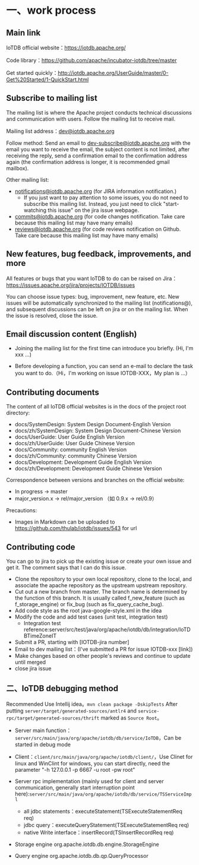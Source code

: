 <!--

    Licensed to the Apache Software Foundation (ASF) under one
    or more contributor license agreements.  See the NOTICE file
    distributed with this work for additional information
    regarding copyright ownership.  The ASF licenses this file
    to you under the Apache License, Version 2.0 (the
    "License"); you may not use this file except in compliance
    with the License.  You may obtain a copy of the License at
    
        http://www.apache.org/licenses/LICENSE-2.0
    
    Unless required by applicable law or agreed to in writing,
    software distributed under the License is distributed on an
    "AS IS" BASIS, WITHOUT WARRANTIES OR CONDITIONS OF ANY
    KIND, either express or implied.  See the License for the
    specific language governing permissions and limitations
    under the License.

-->

# 一、work process

## Main link

IoTDB official website：https://iotdb.apache.org/

Code library：https://github.com/apache/incubator-iotdb/tree/master

Get started quickly：http://iotdb.apache.org/UserGuide/master/0-Get%20Started/1-QuickStart.html

## Subscribe to mailing list

The mailing list is where the Apache project conducts technical discussions and communication with users. Follow the mailing list to receive mail.

Mailing list address：dev@iotdb.apache.org

Follow method: Send an email to dev-subscribe@iotdb.apache.org with the email you want to receive the email, the subject content is not limited, after receiving the reply, send a confirmation email to the confirmation address again (the confirmation address is longer, it is recommended  gmail mailbox).


Other mailing list:
* notifications@iotdb.apache.org (for JIRA information notification.)
  * If you just want to pay attention to some issues, you do not need to subscribe this mailing list.
  Instead, you just need to click "start-watching this issue" on the jira issue webpage. 
* commits@iotdb.apache.org (for code changes notification. Take care because this mailing list may have many emails)
* reviews@iotdb.apache.org (for code reviews notification on Github.  Take care because this mailing list may have many emails)



## New features, bug feedback, improvements, and more

All features or bugs that you want IoTDB to do can be raised on Jira：https://issues.apache.org/jira/projects/IOTDB/issues

You can choose issue types: bug, improvement, new feature, etc.  New issues will be automatically synchronized to the mailing list (notifications@), and subsequent discussions can be left on jira or on the mailing list.  When the issue is resolved, close the issue.

## Email discussion content (English)

* Joining the mailing list for the first time can introduce you briefly.  (Hi, I'm xxx ...)

* Before developing a function, you can send an e-mail to declare the task you want to do.（Hi，I'm working on issue IOTDB-XXX，My plan is ...）

## Contributing documents

The content of all IoTDB official websites is in the docs of the project root directory:

* docs/SystemDesign: System Design Document-English Version
* docs/zh/SystemDesign: System Design Document-Chinese Version
* docs/UserGuide: User Guide English Version
* docs/zh/UserGuide: User Guide Chinese Version
* docs/Community: community English Version
* docs/zh/Community: community Chinese Version
* docs/Development: Development Guide English Version
* docs/zh/Development: Development Guide Chinese Version

Correspondence between versions and branches on the official website:

* In progress -> master
* major_version.x -> rel/major_version （如 0.9.x -> rel/0.9）

Precautions:

* Images in Markdown can be uploaded to https://github.com/thulab/iotdb/issues/543 for url

## Contributing code

You can go to jira to pick up the existing issue or create your own issue and get it. The comment says that I can do this issue.

* Clone the repository to your own local repository, clone to the local, and associate the apache repository as the upstream upstream repository.
* Cut out a new branch from master. The branch name is determined by the function of this branch. It is usually called f_new_feature (such as f_storage_engine) or fix_bug (such as fix_query_cache_bug).
* Add code style as the root java-google-style.xml in the idea
* Modify the code and add test cases (unit test, integration test)
  * Integration test reference:server/src/test/java/org/apache/iotdb/db/integration/IoTDBTimeZoneIT
* Submit a PR, starting with [IOTDB-jira number]
* Email to dev mailing list：(I've submitted a PR for issue IOTDB-xxx [link])
* Make changes based on other people's reviews and continue to update until merged
* close jira issue

## 二、IoTDB debugging method

Recommended Use Intellij idea。```mvn clean package -DskipTests``` After putting ```server/target/generated-sources/antlr4``` and ```service-rpc/target/generated-sources/thrift``` marked as ```Source Root```。 

* Server main function：```server/src/main/java/org/apache/iotdb/db/service/IoTDB```，Can be started in debug mode
* Client：```client/src/main/java/org/apache/iotdb/client/```，Use Clinet for linux and WinClint for windows, you can start directly, need the parameter "-h 127.0.0.1 -p 6667 -u root -pw root"
* Server rpc implementation (mainly used for client and server communication, generally start interruption point here):```server/src/main/java/org/apache/iotdb/db/service/TSServiceImpl```
  * all jdbc statements：executeStatement(TSExecuteStatementReq req)
  * jdbc query：executeQueryStatement(TSExecuteStatementReq req)	
  * native Write interface：insertRecord(TSInsertRecordReq req)

* Storage engine org.apache.iotdb.db.engine.StorageEngine
* Query engine org.apache.iotdb.db.qp.QueryProcessor
